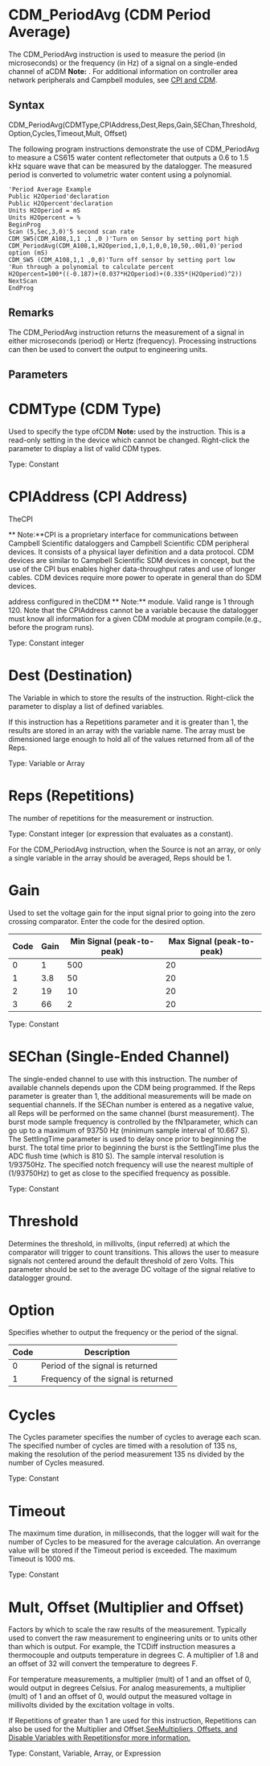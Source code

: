 # CDM_PeriodAvg (CDM Period Average)

The CDM_PeriodAvg instruction is used to measure the period (in microseconds) or the frequency (in Hz) of a signal on a single-ended channel of aCDM **Note:** . For additional information on controller area network peripherals and Campbell modules, see [CPI and CDM](https://www.campbellsci.com/news-cpi-cdm).

## Syntax

CDM_PeriodAvg(CDMType,CPIAddress,Dest,Reps,Gain,SEChan,Threshold,Option,Cycles,Timeout,Mult, Offset)

The following program instructions demonstrate the use of CDM_PeriodAvg to measure a CS615 water content reflectometer that outputs a 0.6 to 1.5 kHz square wave that can be measured by the datalogger. The measured period is converted to volumetric water content using a polynomial.

```
'Period Average Example
Public H2Operiod'declaration
Public H2Opercent'declaration
Units H2Operiod = mS
Units H2Opercent = %
BeginProg
Scan (5,Sec,3,0)'5 second scan rate
CDM_SW5(CDM_A108,1,1 ,1 ,0 )'Turn on Sensor by setting port high
CDM_PeriodAvg(CDM_A108,1,H2Operiod,1,0,1,0,0,10,50,.001,0)'period option (mS)
CDM_SW5 (CDM_A108,1,1 ,0,0)'Turn off sensor by setting port low
'Run through a polynomial to calculate percent
H2Opercent=100*((-0.187)+(0.037*H2Operiod)+(0.335*(H2Operiod)^2))
NextScan
EndProg
```

## Remarks

The CDM_PeriodAvg instruction returns the measurement of a signal in either microseconds (period) or Hertz (frequency). Processing instructions can then be used to convert the output to engineering units.

## Parameters

# CDMType (CDM Type)

Used to specify the type ofCDM **Note:** used by the instruction. This is a read-only setting in the device which cannot be changed. Right-click the parameter to display a list of valid CDM types.

Type: Constant

# CPIAddress (CPI Address)

TheCPI

** Note:**CPI is a proprietary interface for communications between Campbell Scientific dataloggers and Campbell Scientific CDM peripheral devices. It consists of a physical layer definition and a data protocol. CDM devices are similar to Campbell Scientific SDM devices in concept, but the use of the CPI bus enables higher data-throughput rates and use of longer cables. CDM devices require more power to operate in general than do SDM devices.

address configured in theCDM ** Note:** module. Valid range is 1 through 120. Note that the CPIAddress cannot be a variable because the datalogger must know all information for a given CDM module at program compile.(e.g., before the program runs).

Type: Constant integer

# Dest (Destination)

The Variable in which to store the results of the instruction. Right-click the parameter to display a list of defined variables.

If this instruction has a Repetitions parameter and it is greater than 1, the results are stored in an array with the variable name. The array must be dimensioned large enough to hold all of the values returned from all of the Reps.

Type: Variable or Array

# Reps (Repetitions)

The number of repetitions for the measurement or instruction.

Type: Constant integer (or expression that evaluates as a constant).

For the CDM_PeriodAvg instruction, when the Source is not an array, or only a single variable in the array should be averaged, Reps should be 1.

# Gain

Used to set the voltage gain for the input signal prior to going into the zero crossing comparator. Enter the code for the desired option.

| Code | Gain | Min Signal (peak-to-peak) | Max Signal (peak-to-peak) |
| ---- | ---- | ------------------------- | ------------------------- |
| 0    | 1    | 500                       | 20                        |
| 1    | 3.8  | 50                        | 20                        |
| 2    | 19   | 10                        | 20                        |
| 3    | 66   | 2                         | 20                        |

Type: Constant

# SEChan (Single-Ended Channel)

The single-ended channel to use with this instruction. The number of available channels depends upon the CDM being programmed. If the Reps parameter is greater than 1, the additional measurements will be made on sequential channels. If the SEChan number is entered as a negative value, all Reps will be performed on the same channel (burst measurement). The burst mode sample frequency is controlled by the fN1parameter, which can go up to a maximum of 93750 Hz (minimum sample interval of 10.667 S). The SettlingTime parameter is used to delay once prior to beginning the burst. The total time prior to beginning the burst is the SettlingTime plus the ADC flush time (which is 810 S). The sample interval resolution is 1/93750Hz. The specified notch frequency will use the nearest multiple of (1/93750Hz) to get as close to the specified frequency as possible.

Type: Constant

# Threshold

Determines the threshold, in millivolts, (input referred) at which the comparator will trigger to count transitions. This allows the user to measure signals not centered around the default threshold of zero Volts. This parameter should be set to the average DC voltage of the signal relative to datalogger ground.

# Option

Specifies whether to output the frequency or the period of the signal.

| Code | Description                         |
| ---- | ----------------------------------- |
| 0    | Period of the signal is returned    |
| 1    | Frequency of the signal is returned |

# Cycles

The Cycles parameter specifies the number of cycles to average each scan. The specified number of cycles are timed with a resolution of 135 ns, making the resolution of the period measurement 135 ns divided by the number of Cycles measured.

Type: Constant

# Timeout

The maximum time duration, in milliseconds, that the logger will wait for the number of Cycles to be measured for the average calculation. An overrange value will be stored if the Timeout period is exceeded. The maximum Timeout is 1000 ms.

Type: Constant

# Mult, Offset (Multiplier and Offset)

Factors by which to scale the raw results of the measurement. Typically used to convert the raw measurement to engineering units or to units other than which is output. For example, the TCDiff instruction measures a thermocouple and outputs temperature in degrees C. A multiplier of 1.8 and an offset of 32 will convert the temperature to degrees F.

For temperature measurements, a multiplier (mult) of 1 and an offset of 0, would output in degrees Celsius. For analog measurements, a multiplier (mult) of 1 and an offset of 0, would output the measured voltage in millivolts divided by the excitation voltage in volts.

If Repetitions of greater than 1 are used for this instruction, Repetitions can also be used for the Multiplier and Offset.[SeeMultipliers, Offsets, and Disable Variables with Repetitionsfor more information.](../Info/multipliersoffsets.md)

Type: Constant, Variable, Array, or Expression
